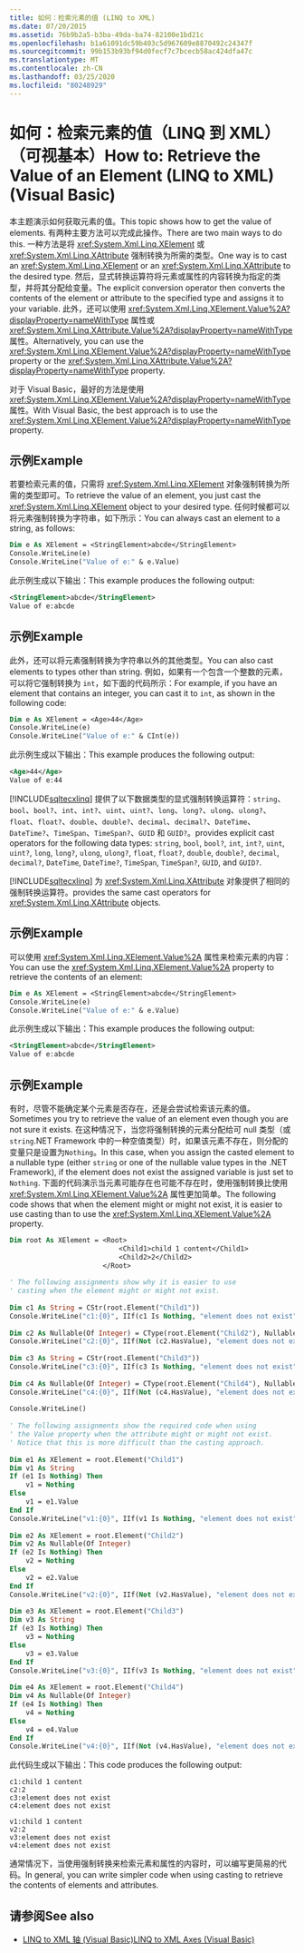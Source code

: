 ```yaml
---
title: 如何：检索元素的值 (LINQ to XML)
ms.date: 07/20/2015
ms.assetid: 76b9b2a5-b3ba-49da-ba74-82100e1bd21c
ms.openlocfilehash: b1a61091dc59b403c5d967609e8870492c24347f
ms.sourcegitcommit: 99b153b93bf94d0fecf7c7bcecb58ac424dfa47c
ms.translationtype: MT
ms.contentlocale: zh-CN
ms.lasthandoff: 03/25/2020
ms.locfileid: "80248929"
---
```

# <a name="how-to-retrieve-the-value-of-an-element-linq-to-xml-visual-basic"></a><span data-ttu-id="127fa-102">如何：检索元素的值（LINQ 到 XML）（可视基本）</span><span class="sxs-lookup"><span data-stu-id="127fa-102">How to: Retrieve the Value of an Element (LINQ to XML) (Visual Basic)</span></span>
<span data-ttu-id="127fa-103">本主题演示如何获取元素的值。</span><span class="sxs-lookup"><span data-stu-id="127fa-103">This topic shows how to get the value of elements.</span></span> <span data-ttu-id="127fa-104">有两种主要方法可以完成此操作。</span><span class="sxs-lookup"><span data-stu-id="127fa-104">There are two main ways to do this.</span></span> <span data-ttu-id="127fa-105">一种方法是将 <xref:System.Xml.Linq.XElement> 或 <xref:System.Xml.Linq.XAttribute> 强制转换为所需的类型。</span><span class="sxs-lookup"><span data-stu-id="127fa-105">One way is to cast an <xref:System.Xml.Linq.XElement> or an <xref:System.Xml.Linq.XAttribute> to the desired type.</span></span> <span data-ttu-id="127fa-106">然后，显式转换运算符将元素或属性的内容转换为指定的类型，并将其分配给变量。</span><span class="sxs-lookup"><span data-stu-id="127fa-106">The explicit conversion operator then converts the contents of the element or attribute to the specified type and assigns it to your variable.</span></span> <span data-ttu-id="127fa-107">此外，还可以使用 <xref:System.Xml.Linq.XElement.Value%2A?displayProperty=nameWithType> 属性或 <xref:System.Xml.Linq.XAttribute.Value%2A?displayProperty=nameWithType> 属性。</span><span class="sxs-lookup"><span data-stu-id="127fa-107">Alternatively, you can use the <xref:System.Xml.Linq.XElement.Value%2A?displayProperty=nameWithType> property or the <xref:System.Xml.Linq.XAttribute.Value%2A?displayProperty=nameWithType> property.</span></span>  
  
 <span data-ttu-id="127fa-108">对于 Visual Basic，最好的方法是使用 <xref:System.Xml.Linq.XElement.Value%2A?displayProperty=nameWithType> 属性。</span><span class="sxs-lookup"><span data-stu-id="127fa-108">With Visual Basic, the best approach is to use the <xref:System.Xml.Linq.XElement.Value%2A?displayProperty=nameWithType> property.</span></span>  
  
## <a name="example"></a><span data-ttu-id="127fa-109">示例</span><span class="sxs-lookup"><span data-stu-id="127fa-109">Example</span></span>  
 <span data-ttu-id="127fa-110">若要检索元素的值，只需将 <xref:System.Xml.Linq.XElement> 对象强制转换为所需的类型即可。</span><span class="sxs-lookup"><span data-stu-id="127fa-110">To retrieve the value of an element, you just cast the <xref:System.Xml.Linq.XElement> object to your desired type.</span></span> <span data-ttu-id="127fa-111">任何时候都可以将元素强制转换为字符串，如下所示：</span><span class="sxs-lookup"><span data-stu-id="127fa-111">You can always cast an element to a string, as follows:</span></span>  
  
```vb  
Dim e As XElement = <StringElement>abcde</StringElement>  
Console.WriteLine(e)  
Console.WriteLine("Value of e:" & e.Value)  
```  
  
 <span data-ttu-id="127fa-112">此示例生成以下输出：</span><span class="sxs-lookup"><span data-stu-id="127fa-112">This example produces the following output:</span></span>  
  
```xml  
<StringElement>abcde</StringElement>  
Value of e:abcde  
```  
  
## <a name="example"></a><span data-ttu-id="127fa-113">示例</span><span class="sxs-lookup"><span data-stu-id="127fa-113">Example</span></span>  
 <span data-ttu-id="127fa-114">此外，还可以将元素强制转换为字符串以外的其他类型。</span><span class="sxs-lookup"><span data-stu-id="127fa-114">You can also cast elements to types other than string.</span></span> <span data-ttu-id="127fa-115">例如，如果有一个包含一个整数的元素，可以将它强制转换为 `int`，如下面的代码所示：</span><span class="sxs-lookup"><span data-stu-id="127fa-115">For example, if you have an element that contains an integer, you can cast it to `int`, as shown in the following code:</span></span>  
  
```vb  
Dim e As XElement = <Age>44</Age>  
Console.WriteLine(e)  
Console.WriteLine("Value of e:" & CInt(e))  
```  
  
 <span data-ttu-id="127fa-116">此示例生成以下输出：</span><span class="sxs-lookup"><span data-stu-id="127fa-116">This example produces the following output:</span></span>  
  
```xml  
<Age>44</Age>  
Value of e:44  
```  
  
 [!INCLUDE[sqltecxlinq](~/includes/sqltecxlinq-md.md)] <span data-ttu-id="127fa-117">提供了以下数据类型的显式强制转换运算符：`string`、`bool`、`bool?`、`int`、`int?`、`uint`、`uint?`、`long`、`long?`、`ulong`、`ulong?`、`float`、`float?`、`double`、`double?`、`decimal`、`decimal?`、`DateTime`、`DateTime?`、`TimeSpan`、`TimeSpan?`、`GUID` 和 `GUID?`。</span><span class="sxs-lookup"><span data-stu-id="127fa-117">provides explicit cast operators for the following data types: `string`, `bool`, `bool?`, `int`, `int?`, `uint`, `uint?`, `long`, `long?`, `ulong`, `ulong?`, `float`, `float?`, `double`, `double?`, `decimal`, `decimal?`, `DateTime`, `DateTime?`, `TimeSpan`, `TimeSpan?`, `GUID`, and `GUID?`.</span></span>  
  
 [!INCLUDE[sqltecxlinq](~/includes/sqltecxlinq-md.md)] <span data-ttu-id="127fa-118">为 <xref:System.Xml.Linq.XAttribute> 对象提供了相同的强制转换运算符。</span><span class="sxs-lookup"><span data-stu-id="127fa-118">provides the same cast operators for <xref:System.Xml.Linq.XAttribute> objects.</span></span>  
  
## <a name="example"></a><span data-ttu-id="127fa-119">示例</span><span class="sxs-lookup"><span data-stu-id="127fa-119">Example</span></span>  
 <span data-ttu-id="127fa-120">可以使用 <xref:System.Xml.Linq.XElement.Value%2A> 属性来检索元素的内容：</span><span class="sxs-lookup"><span data-stu-id="127fa-120">You can use the <xref:System.Xml.Linq.XElement.Value%2A> property to retrieve the contents of an element:</span></span>  
  
```vb  
Dim e As XElement = <StringElement>abcde</StringElement>  
Console.WriteLine(e)  
Console.WriteLine("Value of e:" & e.Value)  
```  
  
 <span data-ttu-id="127fa-121">此示例生成以下输出：</span><span class="sxs-lookup"><span data-stu-id="127fa-121">This example produces the following output:</span></span>  
  
```xml  
<StringElement>abcde</StringElement>  
Value of e:abcde  
```  
  
## <a name="example"></a><span data-ttu-id="127fa-122">示例</span><span class="sxs-lookup"><span data-stu-id="127fa-122">Example</span></span>  
 <span data-ttu-id="127fa-123">有时，尽管不能确定某个元素是否存在，还是会尝试检索该元素的值。</span><span class="sxs-lookup"><span data-stu-id="127fa-123">Sometimes you try to retrieve the value of an element even though you are not sure it exists.</span></span> <span data-ttu-id="127fa-124">在这种情况下，当您将强制转换的元素分配给可 null 类型（或`string`.NET Framework 中的一种空值类型）时，如果该元素不存在，则分配的变量只是设置为`Nothing`。</span><span class="sxs-lookup"><span data-stu-id="127fa-124">In this case, when you assign the casted element to a nullable type (either `string` or one of the nullable value types in the .NET Framework), if the element does not exist the assigned variable is just set to `Nothing`.</span></span> <span data-ttu-id="127fa-125">下面的代码演示当元素可能存在也可能不存在时，使用强制转换比使用 <xref:System.Xml.Linq.XElement.Value%2A> 属性更加简单。</span><span class="sxs-lookup"><span data-stu-id="127fa-125">The following code shows that when the element might or might not exist, it is easier to use casting than to use the <xref:System.Xml.Linq.XElement.Value%2A> property.</span></span>  
  
```vb  
Dim root As XElement = <Root>  
                           <Child1>child 1 content</Child1>  
                           <Child2>2</Child2>  
                       </Root>  
  
' The following assignments show why it is easier to use  
' casting when the element might or might not exist.  
  
Dim c1 As String = CStr(root.Element("Child1"))  
Console.WriteLine("c1:{0}", IIf(c1 Is Nothing, "element does not exist", c1))  
  
Dim c2 As Nullable(Of Integer) = CType(root.Element("Child2"), Nullable(Of Integer))  
Console.WriteLine("c2:{0}", IIf(Not (c2.HasValue), "element does not exist", c2.ToString()))  
  
Dim c3 As String = CStr(root.Element("Child3"))  
Console.WriteLine("c3:{0}", IIf(c3 Is Nothing, "element does not exist", c3))  
  
Dim c4 As Nullable(Of Integer) = CType(root.Element("Child4"), Nullable(Of Integer))  
Console.WriteLine("c4:{0}", IIf(Not (c4.HasValue), "element does not exist", c4.ToString()))  
  
Console.WriteLine()  
  
' The following assignments show the required code when using  
' the Value property when the attribute might or might not exist.  
' Notice that this is more difficult than the casting approach.  
  
Dim e1 As XElement = root.Element("Child1")  
Dim v1 As String  
If (e1 Is Nothing) Then  
    v1 = Nothing  
Else  
    v1 = e1.Value  
End If  
Console.WriteLine("v1:{0}", IIf(v1 Is Nothing, "element does not exist", v1))  
  
Dim e2 As XElement = root.Element("Child2")  
Dim v2 As Nullable(Of Integer)  
If (e2 Is Nothing) Then  
    v2 = Nothing  
Else  
    v2 = e2.Value  
End If  
Console.WriteLine("v2:{0}", IIf(Not (v2.HasValue), "element does not exist", v2))  
  
Dim e3 As XElement = root.Element("Child3")  
Dim v3 As String  
If (e3 Is Nothing) Then  
    v3 = Nothing  
Else  
    v3 = e3.Value  
End If  
Console.WriteLine("v3:{0}", IIf(v3 Is Nothing, "element does not exist", v3))  
  
Dim e4 As XElement = root.Element("Child4")  
Dim v4 As Nullable(Of Integer)  
If (e4 Is Nothing) Then  
    v4 = Nothing  
Else  
    v4 = e4.Value  
End If  
Console.WriteLine("v4:{0}", IIf(Not (v4.HasValue), "element does not exist", v4))  
```  
  
 <span data-ttu-id="127fa-126">此代码生成以下输出：</span><span class="sxs-lookup"><span data-stu-id="127fa-126">This code produces the following output:</span></span>  
  
```console  
c1:child 1 content  
c2:2  
c3:element does not exist  
c4:element does not exist  
  
v1:child 1 content  
v2:2  
v3:element does not exist  
v4:element does not exist  
```  
  
 <span data-ttu-id="127fa-127">通常情况下，当使用强制转换来检索元素和属性的内容时，可以编写更简易的代码。</span><span class="sxs-lookup"><span data-stu-id="127fa-127">In general, you can write simpler code when using casting to retrieve the contents of elements and attributes.</span></span>  
  
## <a name="see-also"></a><span data-ttu-id="127fa-128">请参阅</span><span class="sxs-lookup"><span data-stu-id="127fa-128">See also</span></span>

- [<span data-ttu-id="127fa-129">LINQ to XML 轴 (Visual Basic)</span><span class="sxs-lookup"><span data-stu-id="127fa-129">LINQ to XML Axes (Visual Basic)</span></span>](../../../../visual-basic/programming-guide/concepts/linq/linq-to-xml-axes.md)
